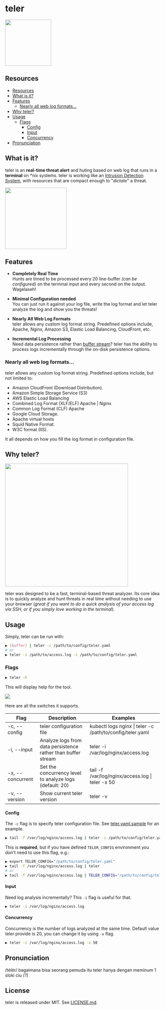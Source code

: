 teler
========

<img src="https://user-images.githubusercontent.com/25837540/88009716-594ec700-cb3d-11ea-9863-0e44c2e9ea7c.jpg" height="150">

## Resources
<!-- TODO -->
- [Resources](#resources)
- [What is it?](#what-is-it)
- [Features](#features)
  - [Nearly all web log formats...](#nearly-all-web-log-formats)
- [Why teler?](#why-teler)
- [Usage](#usage)
  - [Flags](#flags)
	  - [Config](#config)
	  - [Input](#input)
	  - [Concurrency](#concurrency)
- [Pronunciation](#pronunciation)

## What is it?

teler is an **real-time threat alert** and huting based on web log that runs in a **terminal** on &ast;nix systems. teler is working like an [Intrusion Detection System](https://en.wikipedia.org/wiki/Intrusion_detection_system), with resources that are compact enough to "_dictate_" a threat.

<img src="https://user-images.githubusercontent.com/25837540/88009657-3e7c5280-cb3d-11ea-9b49-e301187ef21f.jpg" height="200">

## Features

* **Completely Real Time**<br>
  Hunts are timed to be processed every 20 line-buffer _(can be configured)_ on the terminal
  input and every second on the output. Wagelaseh!

* **Minimal Configuration needed**<br>
  You can just run it against your log file, write the log format and let
  teler analyze the log and show you the threats!

* **Nearly All Web Log Formats**<br>
  teler allows any custom log format string. Predefined options include,
  Apache, Nginx, Amazon S3, Elastic Load Balancing, CloudFront, etc.

* **Incremental Log Processing**<br>
  Need data persistence rather than [buffer stream](https://linux.die.net/man/1/stdbuf)?
  teler has the ability to process logs incrementally through the on-disk persistence options.

### Nearly all web log formats...
teler allows any custom log format string. Predefined options include, but
not limited to:

* Amazon CloudFront (Download Distribution).
* Amazon Simple Storage Service (S3)
* AWS Elastic Load Balancing
* Combined Log Format (XLF/ELF) Apache | Nginx
* Common Log Format (CLF) Apache
* Google Cloud Storage.
* Apache virtual hosts
* Squid Native Format.
* W3C format (IIS).

It all depends on how you fill the log format in configuration file.

## Why teler?

<img src="https://user-images.githubusercontent.com/25837540/88010437-1130a400-cb3f-11ea-9089-b6a1e2fb1ae5.jpg" height="400">

teler was designed to be a fast, terminal-based threat analyzer. Its core idea
is to quickly analyze and hunt threats in real time without
needing to use your browser (_great if you want to do a quick analysis of your
access log via SSH, or if you simply love working in the terminal_).

## Usage

Simply, teler can be run with:

```bash
▶ [buffer] | teler -c /path/to/config/teler.yaml
# or
▶ teler -i /path/to/access.log -c /path/to/config/teler.yaml
```

### Flags

```bash
▶ teler -h
```

This will display help for the tool.

<img src="https://user-images.githubusercontent.com/25837540/88668885-66efe800-d10d-11ea-95b6-038cc3a82406.png">

Here are all the switches it supports.

| Flag             	| Description                                                 	| Examples                                                	|
|------------------	|-------------------------------------------------------------	|---------------------------------------------------------	|
| -c, --config     	| teler configuration file                                    	| kubectl logs nginx \| teler -c /path/to/config/teler.yaml |
| -i, --input      	| Analyze logs from data persistence rather than buffer stream 	| teler -i /var/log/nginx/access.log                      	|
| -x, --concurrent 	| Set the concurrency level to analyze logs (default: 20)      	| tail -f /var/log/nginx/access.log \| teler -x 50        	|
| -v, --version    	| Show current teler version                                  	| teler -v                                                	|

#### Config

The `-c` flag is to specify teler configuration file. See [teler.yaml.sample](https://github.com/kitabisa/teler/blob/development/teler.yaml.sample) for an example.

```bash
▶ tail -f /var/log/nginx/access.log | teler -c /path/to/config/teler.yaml
```

This is **required**, but if you have defined `TELER_CONFIG` environment you don't need to use this flag, e.g.:

```bash
▶ export TELER_CONFIG="/path/to/config/teler.yaml"
▶ tail -f /var/log/nginx/access.log | teler
# or
▶ tail -f /var/log/nginx/access.log | TELER_CONFIG="/path/to/config/teler.yaml" teler
```

#### Input

Need log analysis incrementally? This `-i` flag is useful for that.

```bash
▶ teler -i /var/log/nginx/access.log
```

#### Concurrency

Concurrency is the number of logs analyzed at the same time. Default value teler provide is 20, you can change it by using `-x` flag.

```bash
▶ teler -i /var/log/nginx/access.log -x 50
```

## Pronunciation

/télér/ bagaimana bisa seorang pemuda itu teler hanya dengan meminum 1 sloki ciu _(?)_

## License

teler is released under MIT. See [LICENSE.md](https://github.com/kitabisa/teler/blob/development/LICENSE).